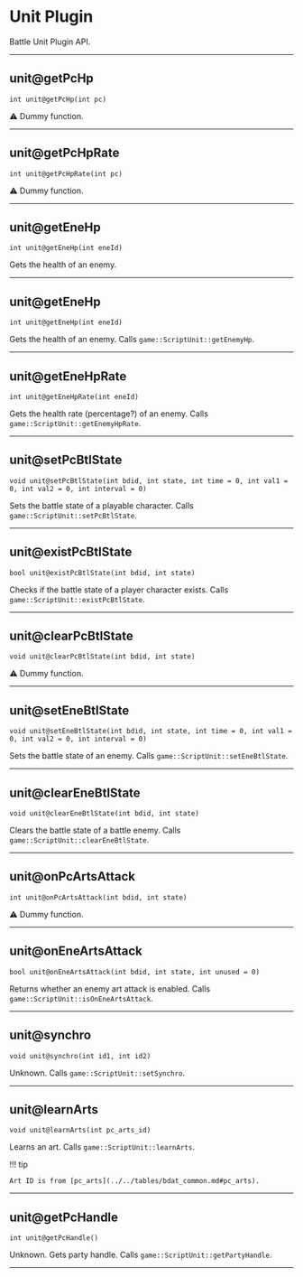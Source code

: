 # Unit Plugin

Battle Unit Plugin API.

---

## unit@getPcHp

`int unit@getPcHp(int pc)`

:warning: Dummy function.

---

## unit@getPcHpRate

`int unit@getPcHpRate(int pc)`

:warning: Dummy function.

---

## unit@getEneHp

`int unit@getEneHp(int eneId)`

Gets the health of an enemy.

---

## unit@getEneHp

`int unit@getEneHp(int eneId)`

Gets the health of an enemy. Calls `game::ScriptUnit::getEnemyHp`.

---

## unit@getEneHpRate

`int unit@getEneHpRate(int eneId)`

Gets the health rate (percentage?) of an enemy. Calls `game::ScriptUnit::getEnemyHpRate`.

---

## unit@setPcBtlState

`void unit@setPcBtlState(int bdid, int state, int time = 0, int val1 = 0, int val2 = 0, int interval = 0)`

Sets the battle state of a playable character. Calls `game::ScriptUnit::setPcBtlState`.

---

## unit@existPcBtlState

`bool unit@existPcBtlState(int bdid, int state)`

Checks if the battle state of a player character exists. Calls `game::ScriptUnit::existPcBtlState`.

---

## unit@clearPcBtlState

`void unit@clearPcBtlState(int bdid, int state)`

:warning: Dummy function.

---

## unit@setEneBtlState

`void unit@setEneBtlState(int bdid, int state, int time = 0, int val1 = 0, int val2 = 0, int interval = 0)`

Sets the battle state of an enemy. Calls `game::ScriptUnit::setEneBtlState`.

---

## unit@clearEneBtlState

`void unit@clearEneBtlState(int bdid, int state)`

Clears the battle state of a battle enemy. Calls `game::ScriptUnit::clearEneBtlState`.

---

## unit@onPcArtsAttack

`int unit@onPcArtsAttack(int bdid, int state)`

:warning: Dummy function.

---

## unit@onEneArtsAttack

`bool unit@onEneArtsAttack(int bdid, int state, int unused = 0)`

Returns whether an enemy art attack is enabled. Calls `game::ScriptUnit::isOnEneArtsAttack`.

---

## unit@synchro

`void unit@synchro(int id1, int id2)`

Unknown. Calls `game::ScriptUnit::setSynchro`.

---

## unit@learnArts

`void unit@learnArts(int pc_arts_id)`

Learns an art. Calls `game::ScriptUnit::learnArts`.

!!! tip

    Art ID is from [pc_arts](../../tables/bdat_common.md#pc_arts).
    
---

## unit@getPcHandle

`int unit@getPcHandle()`

Unknown. Gets party handle. Calls `game::ScriptUnit::getPartyHandle`.
 
---